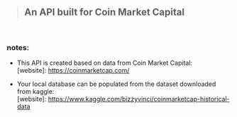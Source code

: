 > ## An API built for Coin Market Capital

<br>

### notes:


- This API is created based on data from Coin Market Capital:<br>
  [website]: https://coinmarketcap.com/

- Your local database can be populated from the dataset downloaded from kaggle:<br>
  [website]: https://www.kaggle.com/bizzyvinci/coinmarketcap-historical-data
